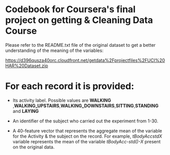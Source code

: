 # Codebook for Coursera's final project on getting & Cleaning Data Course

Please refer to the README.txt file of the original dataset to get a better understanding of the meaning of the variables:

https://d396qusza40orc.cloudfront.net/getdata%2Fprojectfiles%2FUCI%20HAR%20Dataset.zip

For each record it is provided:
======================================
- Its activity label. Possible values are **WALKING** ,**WALKING_UPSTAIRS**,**WALKING_DOWNSTAIRS**,**SITTING**,**STANDING** and **LAYING**

- An identifier of the subject who carried out the experiment from 1-30.
- A 40-feature vector that represents the aggregate mean of the variable for the Activity & the subject on the record. For example, 
_tBodyAccstdX_ variable represents the mean of the variable _tBodyAcc-std()-X_ present on the original data. 



